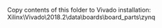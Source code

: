 Copy contents of this folder to Vivado installation:
Xilinx\Vivado\2018.2\data\boards\board_parts\zynq